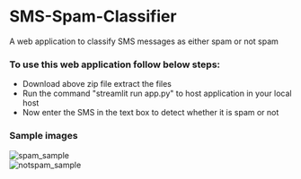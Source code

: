# SMS-Spam-Classifier
 A web application to classify SMS messages as either spam or not spam

### To use this web application follow below steps:
* Download above zip file extract the files
* Run the command "streamlit run app.py" to host application in your local host
* Now enter the SMS in the text box to detect whether it is spam or not
### Sample images
![spam_sample](C:\Users\91934\Downloads\notspam_sample.png)  
![notspam_sample](C:\Users\91934\Downloads\notspam_sample.png)
